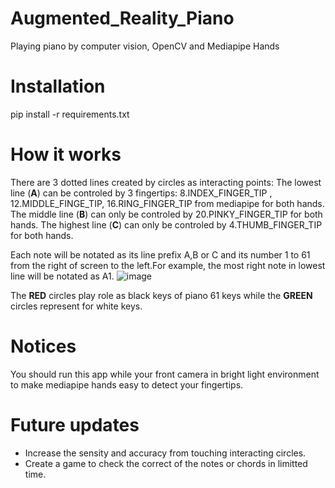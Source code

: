 # Augmented_Reality_Piano
Playing piano by computer vision, OpenCV and Mediapipe Hands

# Installation
pip install -r requirements.txt

# How it works
There are 3 dotted lines created by circles as interacting points: 
The lowest line (**A**) can be controled by 3 fingertips: 8.INDEX_FINGER_TIP , 12.MIDDLE_FINGE_TIP, 16.RING_FINGER_TIP from mediapipe for both hands.
The middle line (**B**) can only be controled by 20.PINKY_FINGER_TIP for both hands.
The highest line (**C**) can only be controled by 4.THUMB_FINGER_TIP for both hands.

Each note will be notated as its line prefix A,B or C and its number 1 to 61 from the right of screen to the left.For example, the most right note in lowest line will be notated as A1.
![image](https://github.com/namcuongtp2000/Augmented_Reality_Piano/assets/92356571/b3f0ebfa-9ee8-4c74-856b-fc48265a1d62)

The **RED** circles play role as black keys of piano 61 keys while the **GREEN** circles represent for white keys.

# Notices
You should run this app while your front camera in bright light environment to make mediapipe hands easy to detect your fingertips.

# Future updates
- Increase the sensity and accuracy from touching interacting circles.
- Create a game to check the correct of the notes or chords in limitted time.
